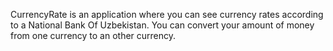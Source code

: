 CurrencyRate is an application where you can see currency rates according to a National Bank Of Uzbekistan. You can convert your amount of money from one currency to an other currency.

